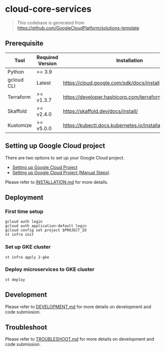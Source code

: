 # cloud-core-services

> This codebase is generated from https://github.com/GoogleCloudPlatform/solutions-template

## Prerequisite

| Tool | Required Version | Installation |
|---|---|---|
| Python     | &gt;= 3.9     | |
| gcloud CLI | Latest        | https://cloud.google.com/sdk/docs/install |
| Terraform  | &gt;= v1.3.7  | https://developer.hashicorp.com/terraform/downloads |
| Skaffold   | &gt;= v2.4.0  | https://skaffold.dev/docs/install/ |
| Kustomize   | &gt;= v5.0.0 | https://kubectl.docs.kubernetes.io/installation/kustomize/ |


## Setting up Google Cloud project

There are two options to set up your Google Cloud project.
- [Setting up Google Cloud Project](docs/INSTALLATION.md#SettingupGoogleCloudProject)
- [Setting up Google Cloud Project (Manual Steps)](#SettingupGoogleCloudProjectManualSteps)

Please refer to [INSTALLATION.md](docs/INSTALLATION.md) for more details.

## Deployment

### First time setup

```
gcloud auth login
gcloud auth application-default login
gcloud config set project $PROJECT_ID
st infra init
```

### Set up GKE cluster

```
st infra apply 2-gke
```

### Deploy microservices to GKE cluster

```
st deploy
```

## Development

Please refer to [DEVELOPMENT.md](docs/DEVELOPMENT.md) for more details on development and code submission.

## Troubleshoot

Please refer to [TROUBLESHOOT.md](docs/DEVELOPMENT.md) for more details on development and code submission.

